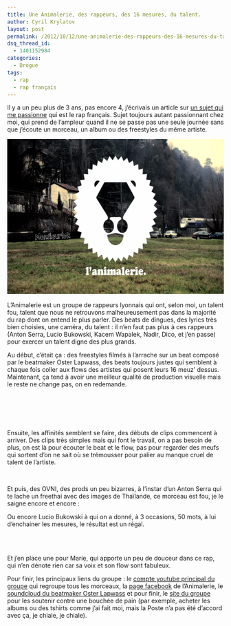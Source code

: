 ```yaml
---
title: Une Animalerie, des rappeurs, des 16 mesures, du talent.
author: Cyril Krylatov
layout: post
permalink: /2012/10/12/une-animalerie-des-rappeurs-des-16-mesures-du-talent/
dsq_thread_id:
  - 1401152984
categories:
  - Drogue
tags:
  - rap
  - rap français
---
```

Il y a un peu plus de 3 ans, pas encore 4, j&rsquo;écrivais un article sur [un sujet qui me passionne][1] qui est le rap français. Sujet toujours autant passionnant chez moi, qui prend de l&rsquo;ampleur quand il ne se passe pas une seule journée sans que j&rsquo;écoute un morceau, un album ou des freestyles du même artiste.

<p style="text-align:center;">
  <img src="/uploads/2012/10/animalerie.png" alt="L&#039;Animalerie" title="L&#039;Animalerie" width="640" height="360" class="size-full wp-image-428" />
</p>

<!--more-->

L&rsquo;Animalerie est un groupe de rappeurs lyonnais qui ont, selon moi, un talent fou, talent que nous ne retrouvons malheureusement pas dans la majorité du rap dont on entend le plus parler. Des beats de dingues, des lyrics très bien choisies, une caméra, du talent : il n&rsquo;en faut pas plus à ces rappeurs (Anton Serra, Lucio Bukowski, Kacem Wapalek, Nadir, Dico, et j&rsquo;en passe) pour exercer un talent digne des plus grands.

Au début, c&rsquo;était ça : des freestyles filmés à l&rsquo;arrache sur un beat composé par le beatmaker Oster Lapwass, des beats toujours justes qui semblent à chaque fois coller aux flows des artistes qui posent leurs 16 meuz&rsquo; dessus. Maintenant, ça tend à avoir une meilleur qualité de production visuelle mais le reste ne change pas, on en redemande.

<p style="text-align:center;">
  <br /> <br /> <br /> <br />
</p>

Ensuite, les affinités semblent se faire, des débuts de clips commencent à arriver. Des clips très simples mais qui font le travail, on a pas besoin de plus, on est là pour écouter le beat et le flow, pas pour regarder des meufs qui sortent d&rsquo;on ne sait où se trémousser pour palier au manque cruel de talent de l&rsquo;artiste.

<p style="text-align:center;">
  <br />
</p>

Et puis, des OVNI, des prods un peu bizarres, à l&rsquo;instar d&rsquo;un Anton Serra qui te lache un freethai avec des images de Thaïlande, ce morceau est fou, je le saigne encore et encore :

<p style="text-align:center;">
</p>

Ou encore Lucio Bukowski à qui on a donné, à 3 occasions, 50 mots, à lui d&rsquo;enchainer les mesures, le résultat est un régal.

<p style="text-align:center;">
  <br /> <br />
</p>

Et j&rsquo;en place une pour Marie, qui apporte un peu de douceur dans ce rap, qui n&rsquo;en dénote rien car sa voix et son flow sont fabuleux.

<p style="text-align:center;">
</p>

Pour finir, les principaux liens du groupe : le [compte youtube principal du groupe][2] qui regroupe tous les morceaux, la [page facebook][3] de l&rsquo;Animalerie, le [soundcloud du beatmaker Oster Lapwass][4] et pour finir, le [site du groupe][5] pour les soutenir contre une bouchée de pain (par exemple, acheter les albums ou des tshirts comme j&rsquo;ai fait moi, mais la Poste n&rsquo;a pas été d&rsquo;accord avec ça, je chiale, je chiale).

 [1]: http://blog.dondapo.net/2009/12/04/moi-aussi-jaime-le-rap-francais/
 [2]: http://www.youtube.com/user/lapwass?feature=watch
 [3]: http://www.facebook.com/Lanimalerie
 [4]: http://soundcloud.com/oster-lapwass
 [5]: http://www.osterlapwass.fr/shop/1